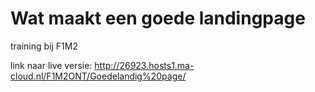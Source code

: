 # Wat maakt een goede landingpage
training bij F1M2

link naar live versie: http://26923.hosts1.ma-cloud.nl/F1M2ONT/Goedelandig%20page/